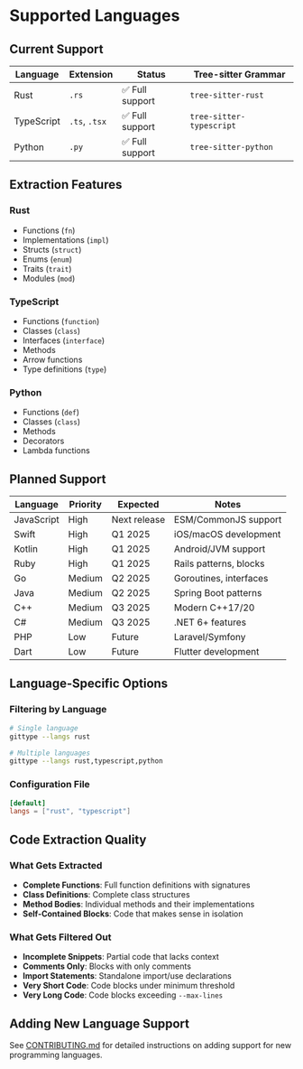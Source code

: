 # Supported Languages

## Current Support

| Language | Extension | Status | Tree-sitter Grammar |
|----------|-----------|--------|-------------------|
| Rust | `.rs` | ✅ Full support | `tree-sitter-rust` |
| TypeScript | `.ts`, `.tsx` | ✅ Full support | `tree-sitter-typescript` |
| Python | `.py` | ✅ Full support | `tree-sitter-python` |

## Extraction Features

### Rust
- Functions (`fn`)
- Implementations (`impl`)
- Structs (`struct`)
- Enums (`enum`)
- Traits (`trait`)
- Modules (`mod`)

### TypeScript
- Functions (`function`)
- Classes (`class`)
- Interfaces (`interface`)
- Methods
- Arrow functions
- Type definitions (`type`)

### Python
- Functions (`def`)
- Classes (`class`)
- Methods
- Decorators
- Lambda functions

## Planned Support

| Language | Priority | Expected | Notes |
|----------|----------|----------|--------|
| JavaScript | High | Next release | ESM/CommonJS support |
| Swift | High | Q1 2025 | iOS/macOS development |
| Kotlin | High | Q1 2025 | Android/JVM support |
| Ruby | High | Q1 2025 | Rails patterns, blocks |
| Go | Medium | Q2 2025 | Goroutines, interfaces |
| Java | Medium | Q2 2025 | Spring Boot patterns |
| C++ | Medium | Q3 2025 | Modern C++17/20 |
| C# | Medium | Q3 2025 | .NET 6+ features |
| PHP | Low | Future | Laravel/Symfony |
| Dart | Low | Future | Flutter development |

## Language-Specific Options

### Filtering by Language

```bash
# Single language
gittype --langs rust

# Multiple languages
gittype --langs rust,typescript,python
```

### Configuration File

```toml
[default]
langs = ["rust", "typescript"]
```

## Code Extraction Quality

### What Gets Extracted

- **Complete Functions**: Full function definitions with signatures
- **Class Definitions**: Complete class structures
- **Method Bodies**: Individual methods and their implementations
- **Self-Contained Blocks**: Code that makes sense in isolation

### What Gets Filtered Out

- **Incomplete Snippets**: Partial code that lacks context
- **Comments Only**: Blocks with only comments
- **Import Statements**: Standalone import/use declarations
- **Very Short Code**: Code blocks under minimum threshold
- **Very Long Code**: Code blocks exceeding `--max-lines`

## Adding New Language Support

See [CONTRIBUTING.md](CONTRIBUTING.md#adding-language-support) for detailed instructions on adding support for new programming languages.